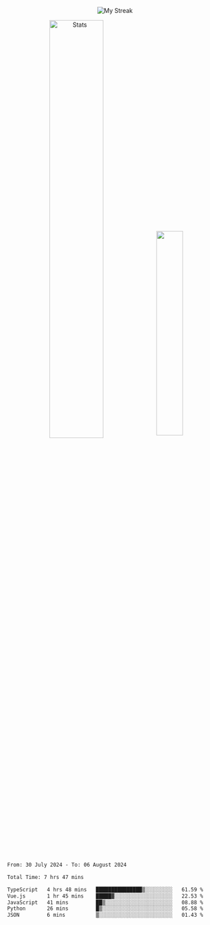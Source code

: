 <p align="center">
<picture>
  <source media="(prefers-color-scheme: dark)" srcset="http://github-readme-streak-stats.herokuapp.com?user=semolik&theme=dark&hide_border=true&background=DD272700">
  <img alt="My Streak" src="http://github-readme-streak-stats.herokuapp.com?user=semolik&hide_border=true">
</picture>
</p>
<div align="center">
  <picture>
    <source media="(prefers-color-scheme: dark)" srcset="https://github-readme-stats.vercel.app/api?username=semolik&show_icons=true&bg_color=DD272700&hide_border=true&theme=dark">
        <img alt="Stats" src="https://github-readme-stats.vercel.app/api?username=semolik&show_icons=true&bg_color=DD272700&hide_border=true" width="50%" >
  </picture>
  <sup>
  <picture>
  <source media="(prefers-color-scheme: dark)" srcset="https://github-readme-stats.vercel.app/api/top-langs/?username=semolik&layout=compact&hide_border=true&bg_color=DD272700&theme=dark">
  <img src="https://github-readme-stats.vercel.app/api/top-langs/?username=semolik&layout=compact&hide_border=true" width="35%" />
  </picture>
  </sup>
</div>
<!--START_SECTION:waka-->

```txt
From: 30 July 2024 - To: 06 August 2024

Total Time: 7 hrs 47 mins

TypeScript   4 hrs 48 mins   ███████████████▒░░░░░░░░░   61.59 %
Vue.js       1 hr 45 mins    █████▓░░░░░░░░░░░░░░░░░░░   22.53 %
JavaScript   41 mins         ██▒░░░░░░░░░░░░░░░░░░░░░░   08.88 %
Python       26 mins         █▒░░░░░░░░░░░░░░░░░░░░░░░   05.58 %
JSON         6 mins          ▒░░░░░░░░░░░░░░░░░░░░░░░░   01.43 %
```

<!--END_SECTION:waka-->

